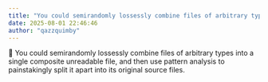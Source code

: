 ```yaml
---
title: "You could semirandomly lossessly combine files of arbitrary types into a single composite unreadable file"
date: 2025-08-01 22:46:46
author: "qazzquimby"
---
```


💭 You could semirandomly lossessly combine files of arbitrary types into a single composite unreadable file, and then use pattern analysis to painstakingly split it apart into its original source files.